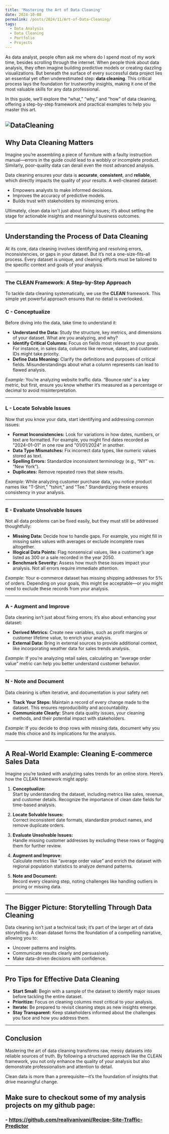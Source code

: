 ```yaml
---
title: 'Mastering the Art of Data Cleaning'
date: 2024-10-08
permalink: /posts/2024/11/Art-of-Data-Cleaning/
tags:
  - Data Analysis
  - Data Cleaning
  - Portfolio
  - Projects
---
```


As data analyst, people often ask me where do I spend most of my work time, besides scrolling through the internet. When people think about data analysis, they often imagine building predictive models or creating dazzling visualizations. But beneath the surface of every successful data project lies an essential yet often underestimated step: **data cleaning**. This critical process lays the foundation for trustworthy insights, making it one of the most valuable skills for any data professional.  

In this guide, we’ll explore the “what,” “why,” and “how” of data cleaning, offering a step-by-step framework and practical examples to help you master this art.

  ![DataCleaning](/images/data_cleaning.jpeg)
---

## **Why Data Cleaning Matters**

Imagine you’re assembling a piece of furniture with a faulty instruction manual—errors in the guide could lead to a wobbly or incomplete product. Similarly, poor-quality data can derail even the most advanced analysis.  

Data cleaning ensures your data is **accurate**, **consistent**, and **reliable**, which directly impacts the quality of your results. A well-cleaned dataset:
- Empowers analysts to make informed decisions.
- Improves the accuracy of predictive models.
- Builds trust with stakeholders by minimizing errors.

Ultimately, clean data isn't just about fixing issues; it’s about setting the stage for actionable insights and meaningful business outcomes.

---

## **Understanding the Process of Data Cleaning**

At its core, data cleaning involves identifying and resolving errors, inconsistencies, or gaps in your dataset. But it’s not a one-size-fits-all process. Every dataset is unique, and cleaning efforts must be tailored to the specific context and goals of your analysis.

---

### **The CLEAN Framework: A Step-by-Step Approach**

To tackle data cleaning systematically, we use the **CLEAN** framework. This simple yet powerful approach ensures that no detail is overlooked.

### **C - Conceptualize**
Before diving into the data, take time to understand it:
- **Understand the Data:** Study the structure, key metrics, and dimensions of your dataset. What are you analyzing, and why?  
- **Identify Critical Columns:** Focus on fields most relevant to your goals. For instance, in sales data, columns like revenue, dates, and customer IDs might take priority.  
- **Define Data Meaning:** Clarify the definitions and purposes of critical fields. Misunderstandings about what a column represents can lead to flawed analysis.

*Example:* You’re analyzing website traffic data. “Bounce rate” is a key metric, but first, ensure you know whether it’s measured as a percentage or decimal to avoid misinterpretation.

---

### **L - Locate Solvable Issues**
Now that you know your data, start identifying and addressing common issues:
- **Format Inconsistencies:** Look for variations in how dates, numbers, or text are formatted. For example, you might find dates recorded as "2024-01-01" in one row and "01/01/2024" in another.  
- **Data Type Mismatches:** Fix incorrect data types, like numeric values stored as text.  
- **Spelling Errors:** Standardize inconsistent terminology (e.g., “NY” vs. “New York”).  
- **Duplicates:** Remove repeated rows that skew results.  

*Example:* While analyzing customer purchase data, you notice product names like "T-Shirt," "tshirt," and "Tee." Standardizing these ensures consistency in your analysis.

---

### **E - Evaluate Unsolvable Issues**
Not all data problems can be fixed easily, but they must still be addressed thoughtfully:
- **Missing Data:** Decide how to handle gaps. For example, you might fill in missing sales values with averages or exclude incomplete rows altogether.  
- **Illogical Data Points:** Flag nonsensical values, like a customer’s age listed as 300 or a sale recorded in the year 2050.  
- **Benchmark Severity:** Assess how much these issues impact your analysis. Not all errors require immediate attention.

*Example:* Your e-commerce dataset has missing shipping addresses for 5% of orders. Depending on your goals, this might be acceptable—or you might need to exclude these records from your analysis.

---

### **A - Augment and Improve**
Data cleaning isn’t just about fixing errors; it’s also about enhancing your dataset:  
- **Derived Metrics:** Create new variables, such as profit margins or customer lifetime value, to enrich your analysis.  
- **External Data:** Bring in external sources to provide additional context, like incorporating weather data for sales trends analysis.  

*Example:* If you’re analyzing retail sales, calculating an “average order value” metric can help you better understand customer behavior.

---

### **N - Note and Document**
Data cleaning is often iterative, and documentation is your safety net:  
- **Track Your Steps:** Maintain a record of every change made to the dataset. This ensures reproducibility and accountability.  
- **Communicate Clearly:** Share data quality issues, your cleaning methods, and their potential impact with stakeholders.

*Example:* If you decide to drop rows with missing data, document why you made this choice and its implications for the analysis.

---

## **A Real-World Example: Cleaning E-commerce Sales Data**

Imagine you’re tasked with analyzing sales trends for an online store. Here’s how the CLEAN framework might apply:  

1. **Conceptualize:**  
   Start by understanding the dataset, including metrics like sales, revenue, and customer details. Recognize the importance of clean date fields for time-based analysis.  

2. **Locate Solvable Issues:**  
   Correct inconsistent date formats, standardize product names, and remove duplicate orders.  

3. **Evaluate Unsolvable Issues:**  
   Handle missing customer addresses by excluding these rows or flagging them for further review.  

4. **Augment and Improve:**  
   Calculate metrics like “average order value” and enrich the dataset with regional population statistics to analyze demand patterns.  

5. **Note and Document:**  
   Record every cleaning step, noting challenges like handling outliers in pricing or missing data.  

---

## **The Bigger Picture: Storytelling Through Data Cleaning**

Data cleaning isn’t just a technical task; it’s part of the larger art of data storytelling. A clean dataset forms the foundation of a compelling narrative, allowing you to:
- Uncover patterns and insights.  
- Communicate results clearly and persuasively.  
- Make data-driven decisions with confidence.  

---

## **Pro Tips for Effective Data Cleaning**

- **Start Small:** Begin with a sample of the dataset to identify major issues before tackling the entire dataset.  
- **Prioritize:** Focus on cleaning columns most critical to your analysis.  
- **Iterate:** Be prepared to revisit cleaning steps as new insights emerge.  
- **Stay Transparent:** Keep stakeholders informed about the challenges you face and how you address them.  

---

## **Conclusion**

Mastering the art of data cleaning transforms raw, messy datasets into reliable sources of truth. By following a structured approach like the CLEAN framework, you not only enhance the quality of your analysis but also demonstrate professionalism and attention to detail.  

Clean data is more than a prerequisite—it’s the foundation of insights that drive meaningful change.

## Make sure to checkout some of my analysis projects on my github page: 
### - https://github.com/realivanivani/Recipe-Site-Traffic-Predictor
